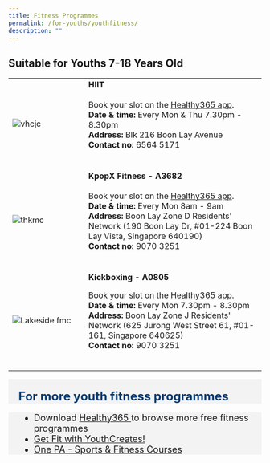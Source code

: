 ```yaml
---
title: Fitness Programmes
permalink: /for-youths/youthfitness/
description: ""
---
```

## Suitable for Youths 7-18 Years Old

<table style="width:100%">
  <tbody><tr>
		
</tr><tr>
    <td style="width:30%">
      <img src="https://www.sportshub.com.sg/sites/default/files/2022-08/HIIT%20%28High%20Intensity%20Interval%20Training%29.png" alt="vhcjc">
    </td>	
    <td style="width:70%">
			<b>	HIIT</b>
   <br><br>
Book your slot on the <a href="https://www.healthhub.sg/programmes/197/healthyliving" target="_blank">Healthy365 app</a>. <br>
			<b> Date &amp; time:</b> Every Mon &amp; Thu 7.30pm - 8.30pm <br>
			<b> Address:</b> Blk 216 Boon Lay Avenue <br>
			<b> Contact no: </b> 6564 5171 <br>
	<br><p></p></td>
</tr>

<tr>
    <td style="width:30%">
      <img src="https://safra-resources.azureedge.net/media-library/images/default-source/default-album/kpopx-(main-image).jpg?sfvrsn=73523d4d_0" alt="thkmc">
    </td>	
    <td style="width:70%">
      			<b>	KpopX Fitness - A3682</b>
   <br><br>
Book your slot on the <a href="https://www.healthhub.sg/programmes/197/healthyliving" target="_blank">Healthy365 app</a>. <br>
			<b> Date &amp; time:</b> Every Mon 8am - 9am<br>
			<b> Address:</b> Boon Lay Zone D Residents' Network (190 Boon Lay Dr, #01-224 Boon Lay Vista, Singapore 640190)<br>
			<b> Contact no: </b> 9070 3251 <br>
    <br><p></p></td>
  </tr>
	
<tr>
    <td style="width:30%">
      <img src="https://www.healthhub.sg/sites/assets/Assets/Programs/pa-lit/images/programme-hwe.jpg" alt="Lakeside fmc">
    </td>	
    <td style="width:70%">
      			<b>	Kickboxing - A0805</b><p>
		Book your slot on the <a href="https://www.healthhub.sg/programmes/197/healthyliving" target="_blank">Healthy365 app</a>. <br>
			<b> Date &amp; time:</b> Every Mon 7.30pm - 8.30pm <br>
			<b> Address:</b> Boon Lay Zone J Residents' Network (625 Jurong West Street 61, #01-161, Singapore 640625)<br>
			<b> Contact no: </b> 9070 3251<br>
    <br></p></td>
  </tr></tbody></table><p></p><p></p>
	
	


<div style="font-size:24px; font-weight: 700; color: #063970; background-color: #f3f3f3; padding: 20px 0px 0px 20px;" class="row"> For more youth fitness programmes</div>
<div style="font-size:18px ;background-color: #f3f3f3; padding: 0px 25px 0px 20px;" class="row">
	<ul>
		<li>Download <a href="https://www.healthhub.sg/programmes/197/healthyliving" target="_blank">Healthy365 </a>   to browse more free fitness programmes
		</li><li><a href="https://www.activesgcircle.gov.sg/youthcreates/get-fit?__hstc=107652957.f6029966e31b68e5a4ab94ecc1ce0c1c.1689308382958.1690264910467.1690267300727.3&amp;__hssc=107652957.12.1690267300727&amp;__hsfp=3022105166">Get Fit with YouthCreates!</a></li>
		<li><a href="https://www.onepa.gov.sg/courses/sports-fitness">One PA - Sports &amp; Fitness Courses</a></li>
	</ul>
</div>